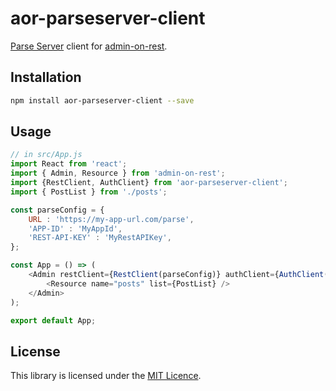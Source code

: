 # aor-parseserver-client

[Parse Server](https://github.com/ParsePlatform/parse-server) client for [admin-on-rest](https://github.com/marmelab/admin-on-rest).
## Installation

```sh
npm install aor-parseserver-client --save
```

## Usage

```js
// in src/App.js
import React from 'react';
import { Admin, Resource } from 'admin-on-rest';
import {RestClient, AuthClient} from 'aor-parseserver-client';
import { PostList } from './posts';

const parseConfig = {
	URL : 'https://my-app-url.com/parse',
	'APP-ID' : 'MyAppId',
	'REST-API-KEY' : 'MyRestAPIKey',
};

const App = () => (
    <Admin restClient={RestClient(parseConfig)} authClient={AuthClient(parseConfig)}>
        <Resource name="posts" list={PostList} />
    </Admin>
);

export default App;
```

## License

This library is licensed under the [MIT Licence](LICENSE).
